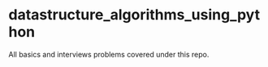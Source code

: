 # datastructure_algorithms_using_python
All basics and interviews problems covered under this repo. 
